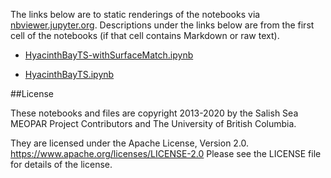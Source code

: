 The links below are to static renderings of the notebooks via
[nbviewer.jupyter.org](https://nbviewer.jupyter.org/).
Descriptions under the links below are from the first cell of the notebooks
(if that cell contains Markdown or raw text).

* [HyacinthBayTS-withSurfaceMatch.ipynb](https://nbviewer.jupyter.org/github/SalishSeaCast/analysis-elise-2/blob/master/notebooks/IzettEval/HyacinthBayTS-withSurfaceMatch.ipynb)  
    
* [HyacinthBayTS.ipynb](https://nbviewer.jupyter.org/github/SalishSeaCast/analysis-elise-2/blob/master/notebooks/IzettEval/HyacinthBayTS.ipynb)  
    

##License

These notebooks and files are copyright 2013-2020
by the Salish Sea MEOPAR Project Contributors
and The University of British Columbia.

They are licensed under the Apache License, Version 2.0.
https://www.apache.org/licenses/LICENSE-2.0
Please see the LICENSE file for details of the license.
